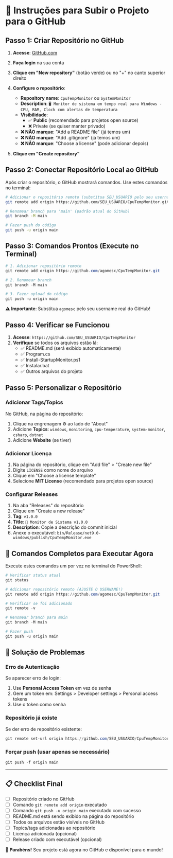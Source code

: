 # 🚀 Instruções para Subir o Projeto para o GitHub

## Passo 1: Criar Repositório no GitHub

1. **Acesse**: [GitHub.com](https://github.com)
2. **Faça login** na sua conta
3. **Clique em "New repository"** (botão verde) ou no "+" no canto superior direito
4. **Configure o repositório**:
   - **Repository name**: `CpuTempMonitor` ou `SystemMonitor`
   - **Description**: `🖥️ Monitor de sistema em tempo real para Windows - CPU, RAM, Clock com alertas de temperatura`
   - **Visibilidade**: 
     - ✅ **Public** (recomendado para projetos open source)
     - ❌ Private (se quiser manter privado)
   - **❌ NÃO marque**: "Add a README file" (já temos um)
   - **❌ NÃO marque**: "Add .gitignore" (já temos um)
   - **❌ NÃO marque**: "Choose a license" (pode adicionar depois)

5. **Clique em "Create repository"**

## Passo 2: Conectar Repositório Local ao GitHub

Após criar o repositório, o GitHub mostrará comandos. Use estes comandos no terminal:

```bash
# Adicionar o repositório remoto (substitua SEU_USUARIO pelo seu username do GitHub)
git remote add origin https://github.com/SEU_USUARIO/CpuTempMonitor.git

# Renomear branch para 'main' (padrão atual do GitHub)
git branch -M main

# Fazer push do código
git push -u origin main
```

## Passo 3: Comandos Prontos (Execute no Terminal)

```powershell
# 1. Adicionar repositório remoto
git remote add origin https://github.com/agomesc/CpuTempMonitor.git

# 2. Renomear branch
git branch -M main

# 3. Fazer upload do código
git push -u origin main
```

**⚠️ Importante**: Substitua `agomesc` pelo seu username real do GitHub!

## Passo 4: Verificar se Funcionou

1. **Acesse**: `https://github.com/SEU_USUARIO/CpuTempMonitor`
2. **Verifique** se todos os arquivos estão lá:
   - ✅ README.md (será exibido automaticamente)
   - ✅ Program.cs
   - ✅ Install-StartupMonitor.ps1
   - ✅ Instalar.bat
   - ✅ Outros arquivos do projeto

## Passo 5: Personalizar o Repositório

### Adicionar Tags/Topics
No GitHub, na página do repositório:
1. Clique na engrenagem ⚙️ ao lado de "About"
2. Adicione **Topics**: `windows`, `monitoring`, `cpu-temperature`, `system-monitor`, `csharp`, `dotnet`
3. Adicione **Website** (se tiver)

### Adicionar Licença
1. Na página do repositório, clique em "Add file" > "Create new file"
2. Digite `LICENSE` como nome do arquivo
3. Clique em "Choose a license template"
4. Selecione **MIT License** (recomendado para projetos open source)

### Configurar Releases
1. Na aba "Releases" do repositório
2. Clique em "Create a new release"
3. **Tag**: `v1.0.0`
4. **Title**: `🚀 Monitor de Sistema v1.0.0`
5. **Description**: Copie a descrição do commit inicial
6. Anexe o executável: `bin/Release/net9.0-windows/publish/CpuTempMonitor.exe`

## 🎯 Comandos Completos para Executar Agora

Execute estes comandos um por vez no terminal do PowerShell:

```powershell
# Verificar status atual
git status

# Adicionar repositório remoto (AJUSTE O USERNAME!)
git remote add origin https://github.com/agomesc/CpuTempMonitor.git

# Verificar se foi adicionado
git remote -v

# Renomear branch para main
git branch -M main

# Fazer push
git push -u origin main
```

## 🔧 Solução de Problemas

### Erro de Autenticação
Se aparecer erro de login:
1. Use **Personal Access Token** em vez de senha
2. Gere um token em: Settings > Developer settings > Personal access tokens
3. Use o token como senha

### Repositório já existe
Se der erro de repositório existente:
```powershell
git remote set-url origin https://github.com/SEU_USUARIO/CpuTempMonitor.git
```

### Forçar push (usar apenas se necessário)
```powershell
git push -f origin main
```

---

## 📋 Checklist Final

- [ ] Repositório criado no GitHub
- [ ] Comando `git remote add origin` executado
- [ ] Comando `git push -u origin main` executado com sucesso
- [ ] README.md está sendo exibido na página do repositório
- [ ] Todos os arquivos estão visíveis no GitHub
- [ ] Topics/tags adicionadas ao repositório
- [ ] Licença adicionada (opcional)
- [ ] Release criado com executável (opcional)

🎉 **Parabéns!** Seu projeto está agora no GitHub e disponível para o mundo!